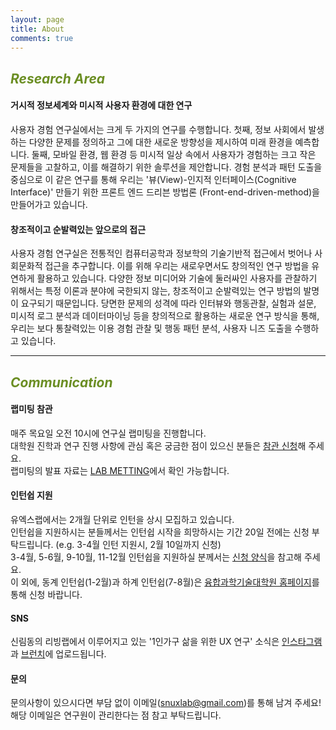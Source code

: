 ```yaml
---
layout: page
title: About
comments: true
---
```


<h2 style="color: OliveDrab; font-style: italic;"><b>Research Area</b></h2>

#### 거시적 정보세계와 미시적 사용자 환경에 대한 연구
사용자 경험 연구실에서는 크게 두 가지의 연구를 수행합니다. 첫째, 정보 사회에서 발생하는 다양한 문제를 정의하고 그에 대한 새로운 방향성을 제시하여 미래 환경을 예측합니다. 둘째, 모바일 환경, 웹 환경 등 미시적 일상 속에서 사용자가 경험하는 크고 작은 문제들을 고찰하고, 이를 해결하기 위한 솔루션을 제안합니다. 경험 분석과 패턴 도출을 중심으로 이 같은 연구를 통해 우리는 '뷰(View)-인지적 인터페이스(Cognitive Interface)' 만들기 위한 프론트 엔드 드리븐 방법론 (Front-end-driven-method)을 만들어가고 있습니다.

#### 창조적이고 순발력있는 앞으로의 접근
사용자 경험 연구실은 전통적인 컴퓨터공학과 정보학의 기술기반적 접근에서 벗어나 사회문화적 접근을 추구합니다. 이를 위해 우리는 새로우면서도 창의적인 연구 방법을 유연하게 활용하고 있습니다. 다양한 정보 미디어와 기술에 둘러싸인 사용자를 관찰하기 위해서는 특정 이론과 분야에 국한되지 않는, 창조적이고 순발력있는 연구 방법의 발명이 요구되기 때문입니다. 당면한 문제의 성격에 따라 인터뷰와 행동관찰, 실험과 설문, 미시적 로그 분석과 데이터마이닝 등을 창의적으로 활용하는 새로운 연구 방식을 통해, 우리는 보다 통찰력있는 이용 경험 관찰 및 행동 패턴 분석, 사용자 니즈 도출을 수행하고 있습니다.


<hr>
<h2 style="color: OliveDrab; font-style: italic;"><b>Communication</b></h2>

#### 랩미팅 참관 <br>
매주 목요일 오전 10시에 연구실 랩미팅을 진행합니다.<br>
대학원 진학과 연구 진행 사항에 관심 혹은 궁금한 점이 있으신 분들은 [참관 신청](https://docs.google.com/forms/d/e/1FAIpQLSfPyFlmYPDzyc-erq9WM6zVkeiOxz_ylvtriEzMriWdKZ9OEA/viewform)해 주세요. <br>
랩미팅의 발표 자료는 [LAB METTING](https://chatter-humidity-e14.notion.site/SNU-UXLAB-c6d1ba67501446dbaa1f8684ff31dd4e)에서 확인 가능합니다. <br>

#### 인턴쉽 지원 <br>
유엑스랩에서는 2개월 단위로 인턴을 상시 모집하고 있습니다.<br>
인턴쉽을 지원하시는 분들께서는 인턴쉽 시작을 희망하시는 기간 20일 전에는 신청 부탁드립니다. (e.g. 3-4월 인턴 지원시, 2월 10일까지 신청)<br> 
3-4월, 5-6월, 9-10월, 11-12월 인턴쉽을 지원하실 분께서는 [신청 양식](https://docs.google.com/forms/d/e/1FAIpQLSdMxVzdUsO0bE15rotOCqhMHMJpiVLIF7DcvPu-kvFg8rkUyg/viewform)을 참고해 주세요.<br>
이 외에, 동계 인턴쉽(1-2월)과 하계 인턴쉽(7-8월)은 [융합과학기술대학원 홈페이지](https://gscst.snu.ac.kr/bbs/board.php?bo_table=notice)를 통해 신청 바랍니다.<br>

#### SNS<br>
신림동의 리빙랩에서 이루어지고 있는 '1인가구 삶을 위한 UX 연구' 소식은 [인스타그램](https://www.instagram.com/livinglab_snu/)과 [브런치](https://brunch.co.kr/@lab-livingalone)에 업로드됩니다.
 
#### 문의<br>
문의사항이 있으시다면 부담 없이 이메일(snuxlab@gmail.com)를 통해 남겨 주세요! <br>
해당 이메일은 연구원이 관리한다는 점 참고 부탁드립니다.<br>

<!-- 아래 <a style="font-family: sans-serif; font-weight:bold;">QnA 챗봇</a>을 통해 궁금한 점을 물어봐주세요! ex. 인턴 지원시기가 어떻게 되나요? 진학 시 인턴 경험이 필수인가요? 인턴 출퇴근시간이 어떻게 되나요?<br>
현재, 아래의<a style="font-family: sans-serif; font-weight:bold;">QnA 챗봇</a>은 연구원의 실시간 응답이 아닌 자동화된 답변을 제공중이므로 정확한 답변을 하지 못할 수 있습니다.<br>
부족한 부분을 더 학습해서 똑똑해져서 올게요!<br>
<a style="font-family: sans-serif; font-weight:bold;">QnA 챗봇</a>을 통해 해결되지 않는 문의사항이 있으시다면 부담 없이 이메일(snuxlab@gmail.com)를 통해 남겨 주세요! <br>
해당 이메일은 연구원이 관리한다는 점 참고 부탁드립니다.<br>

##### QNA 챗봇 <br>
<iframe src='https://webchat.botframework.com/embed/uxlabfaq2-bot?s=qlICCA25w5Y.z6XjvxZoyhvxCOqwKUm0qUoOXaSREM_UcaZycGHpud4'  style='min-width: 400px; width: 100%; min-height: 500px;'></iframe> -->

